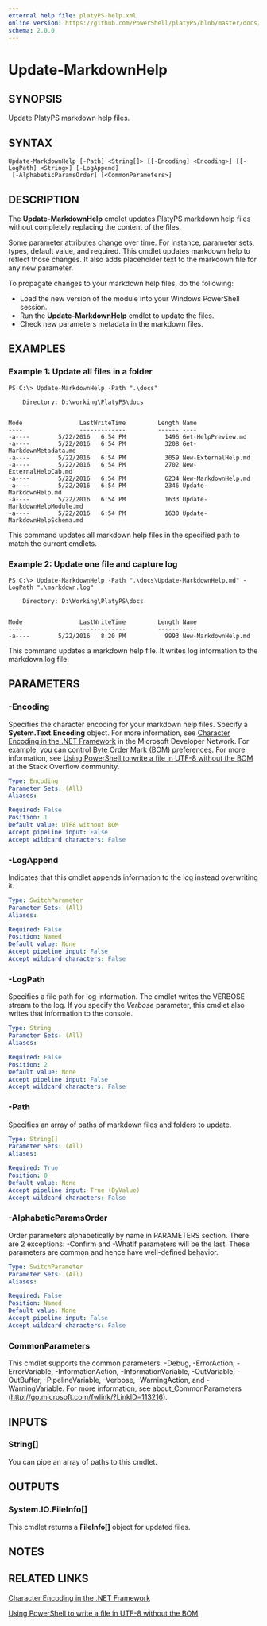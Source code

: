 ```yaml
---
external help file: platyPS-help.xml
online version: https://github.com/PowerShell/platyPS/blob/master/docs/Update-MarkdownHelp.md
schema: 2.0.0
---
```


# Update-MarkdownHelp

## SYNOPSIS
Update PlatyPS markdown help files.

## SYNTAX

```
Update-MarkdownHelp [-Path] <String[]> [[-Encoding] <Encoding>] [[-LogPath] <String>] [-LogAppend]
 [-AlphabeticParamsOrder] [<CommonParameters>]
```

## DESCRIPTION
The **Update-MarkdownHelp** cmdlet updates PlatyPS markdown help files without completely replacing the content of the files.

Some parameter attributes change over time.
For instance, parameter sets, types, default value, and required.
This cmdlet updates markdown help to reflect those changes.
It also adds placeholder text to the markdown file for any new parameter.

To propagate changes to your markdown help files, do the following:

- Load the new version of the module into your Windows PowerShell session.
- Run the **Update-MarkdownHelp** cmdlet to update the files.
- Check new parameters metadata in the markdown files.

## EXAMPLES

### Example 1: Update all files in a folder
```
PS C:\> Update-MarkdownHelp -Path ".\docs"

    Directory: D:\working\PlatyPS\docs


Mode                LastWriteTime         Length Name
----                -------------         ------ ----
-a----        5/22/2016   6:54 PM           1496 Get-HelpPreview.md
-a----        5/22/2016   6:54 PM           3208 Get-MarkdownMetadata.md
-a----        5/22/2016   6:54 PM           3059 New-ExternalHelp.md
-a----        5/22/2016   6:54 PM           2702 New-ExternalHelpCab.md
-a----        5/22/2016   6:54 PM           6234 New-MarkdownHelp.md
-a----        5/22/2016   6:54 PM           2346 Update-MarkdownHelp.md
-a----        5/22/2016   6:54 PM           1633 Update-MarkdownHelpModule.md
-a----        5/22/2016   6:54 PM           1630 Update-MarkdownHelpSchema.md
```

This command updates all markdown help files in the specified path to match the current cmdlets.

### Example 2: Update one file and capture log
```
PS C:\> Update-MarkdownHelp -Path ".\docs\Update-MarkdownHelp.md" -LogPath ".\markdown.log"

    Directory: D:\Working\PlatyPS\docs


Mode                LastWriteTime         Length Name
----                -------------         ------ ----
-a----        5/22/2016   8:20 PM           9993 New-MarkdownHelp.md
```

This command updates a markdown help file.
It writes log information to the markdown.log file.

## PARAMETERS

### -Encoding
Specifies the character encoding for your markdown help files.
Specify a **System.Text.Encoding** object.
For more information, see [Character Encoding in the .NET Framework](https://msdn.microsoft.com/en-us/library/ms404377.aspx) in the Microsoft Developer Network.
For example, you can control Byte Order Mark (BOM) preferences.
For more information, see [Using PowerShell to write a file in UTF-8 without the BOM](http://stackoverflow.com/questions/5596982/using-powershell-to-write-a-file-in-utf-8-without-the-bom) at the Stack Overflow community.


```yaml
Type: Encoding
Parameter Sets: (All)
Aliases: 

Required: False
Position: 1
Default value: UTF8 without BOM
Accept pipeline input: False
Accept wildcard characters: False
```

### -LogAppend
Indicates that this cmdlet appends information to the log instead overwriting it.


```yaml
Type: SwitchParameter
Parameter Sets: (All)
Aliases: 

Required: False
Position: Named
Default value: None
Accept pipeline input: False
Accept wildcard characters: False
```

### -LogPath
Specifies a file path for log information.
The cmdlet writes the VERBOSE stream to the log.
If you specify the *Verbose* parameter, this cmdlet also writes that information to the console. 


```yaml
Type: String
Parameter Sets: (All)
Aliases: 

Required: False
Position: 2
Default value: None
Accept pipeline input: False
Accept wildcard characters: False
```

### -Path
Specifies an array of paths of markdown files and folders to update.


```yaml
Type: String[]
Parameter Sets: (All)
Aliases: 

Required: True
Position: 0
Default value: None
Accept pipeline input: True (ByValue)
Accept wildcard characters: False
```

### -AlphabeticParamsOrder
Order parameters alphabetically by name in PARAMETERS section.
There are 2 exceptions: -Confirm and -WhatIf parameters will be the last. 
These parameters are common and hence have well-defined behavior.

```yaml
Type: SwitchParameter
Parameter Sets: (All)
Aliases: 

Required: False
Position: Named
Default value: None
Accept pipeline input: False
Accept wildcard characters: False
```

### CommonParameters
This cmdlet supports the common parameters: -Debug, -ErrorAction, -ErrorVariable, -InformationAction, -InformationVariable, -OutVariable, -OutBuffer, -PipelineVariable, -Verbose, -WarningAction, and -WarningVariable. For more information, see about_CommonParameters (http://go.microsoft.com/fwlink/?LinkID=113216).

## INPUTS

### String[]
You can pipe an array of paths to this cmdlet.

## OUTPUTS

### System.IO.FileInfo[]
This cmdlet returns a **FileInfo[]** object for updated files.

## NOTES

## RELATED LINKS

[Character Encoding in the .NET Framework](https://msdn.microsoft.com/en-us/library/ms404377.aspx)

[Using PowerShell to write a file in UTF-8 without the BOM](http://stackoverflow.com/questions/5596982/using-powershell-to-write-a-file-in-utf-8-without-the-bom)

